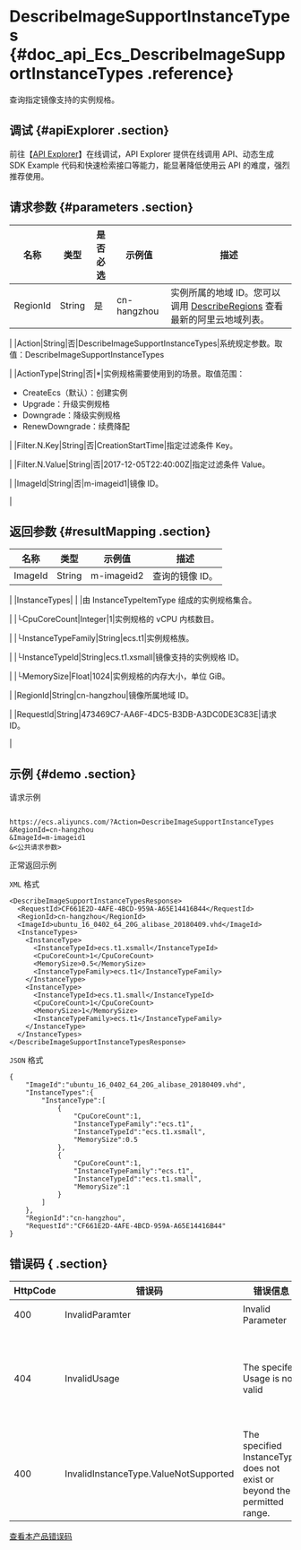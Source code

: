 # DescribeImageSupportInstanceTypes {#doc_api_Ecs_DescribeImageSupportInstanceTypes .reference}

查询指定镜像支持的实例规格。

## 调试 {#apiExplorer .section}

前往【[API Explorer](https://api.aliyun.com/#product=Ecs&api=DescribeImageSupportInstanceTypes)】在线调试，API Explorer 提供在线调用 API、动态生成 SDK Example 代码和快速检索接口等能力，能显著降低使用云 API 的难度，强烈推荐使用。

## 请求参数 {#parameters .section}

|名称|类型|是否必选|示例值|描述|
|--|--|----|---|--|
|RegionId|String|是|cn-hangzhou|实例所属的地域 ID。您可以调用 [DescribeRegions](~~25609~~) 查看最新的阿里云地域列表。

 |
|Action|String|否|DescribeImageSupportInstanceTypes|系统规定参数。取值：DescribeImageSupportInstanceTypes

 |
|ActionType|String|否|\*|实例规格需要使用到的场景。取值范围：

 -   CreateEcs（默认）：创建实例
-   Upgrade：升级实例规格
-   Downgrade：降级实例规格
-   RenewDowngrade：续费降配

 |
|Filter.N.Key|String|否|CreationStartTime|指定过滤条件 Key。

 |
|Filter.N.Value|String|否|2017-12-05T22:40:00Z|指定过滤条件 Value。

 |
|ImageId|String|否|m-imageid1|镜像 ID。

 |

## 返回参数 {#resultMapping .section}

|名称|类型|示例值|描述|
|--|--|---|--|
|ImageId|String|m-imageid2|查询的镜像 ID。

 |
|InstanceTypes| | |由 InstanceTypeItemType 组成的实例规格集合。

 |
|└CpuCoreCount|Integer|1|实例规格的 vCPU 内核数目。

 |
|└InstanceTypeFamily|String|ecs.t1|实例规格族。

 |
|└InstanceTypeId|String|ecs.t1.xsmall|镜像支持的实例规格 ID。

 |
|└MemorySize|Float|1024|实例规格的内存大小，单位 GiB。

 |
|RegionId|String|cn-hangzhou|镜像所属地域 ID。

 |
|RequestId|String|473469C7-AA6F-4DC5-B3DB-A3DC0DE3C83E|请求 ID。

 |

## 示例 {#demo .section}

请求示例

``` {#request_demo}

https://ecs.aliyuncs.com/?Action=DescribeImageSupportInstanceTypes
&RegionId=cn-hangzhou
&ImageId=m-imageid1
&<公共请求参数>

```

正常返回示例

`XML` 格式

``` {#xml_return_success_demo}
<DescribeImageSupportInstanceTypesResponse>
  <RequestId>CF661E2D-4AFE-4BCD-959A-A65E14416B44</RequestId>
  <RegionId>cn-hangzhou</RegionId>
  <ImageId>ubuntu_16_0402_64_20G_alibase_20180409.vhd</ImageId>
  <InstanceTypes>
    <InstanceType>
      <InstanceTypeId>ecs.t1.xsmall</InstanceTypeId>
      <CpuCoreCount>1</CpuCoreCount>
      <MemorySize>0.5</MemorySize>
      <InstanceTypeFamily>ecs.t1</InstanceTypeFamily>
    </InstanceType>
    <InstanceType>
      <InstanceTypeId>ecs.t1.small</InstanceTypeId>
      <CpuCoreCount>1</CpuCoreCount>
      <MemorySize>1</MemorySize>
      <InstanceTypeFamily>ecs.t1</InstanceTypeFamily>
    </InstanceType>
  </InstanceTypes>
</DescribeImageSupportInstanceTypesResponse>

```

`JSON` 格式

``` {#json_return_success_demo}
{
	"ImageId":"ubuntu_16_0402_64_20G_alibase_20180409.vhd",
	"InstanceTypes":{
		"InstanceType":[
			{
				"CpuCoreCount":1,
				"InstanceTypeFamily":"ecs.t1",
				"InstanceTypeId":"ecs.t1.xsmall",
				"MemorySize":0.5
			},
			{
				"CpuCoreCount":1,
				"InstanceTypeFamily":"ecs.t1",
				"InstanceTypeId":"ecs.t1.small",
				"MemorySize":1
			}
		]
	},
	"RegionId":"cn-hangzhou",
	"RequestId":"CF661E2D-4AFE-4BCD-959A-A65E14416B44"
}
```

## 错误码 { .section}

|HttpCode|错误码|错误信息|描述|
|--------|---|----|--|
|400|InvalidParamter|Invalid Parameter|指定的参数不合法。|
|404|InvalidUsage|The specifed Usage is not valid|指定有引用关系的资源类型（image、disk、image\_disk、none）不合法。|
|400|InvalidInstanceType.ValueNotSupported|The specified InstanceType does not exist or beyond the permitted range.|指定的实例规格不支持。|

[查看本产品错误码](https://error-center.aliyun.com/status/product/Ecs)

